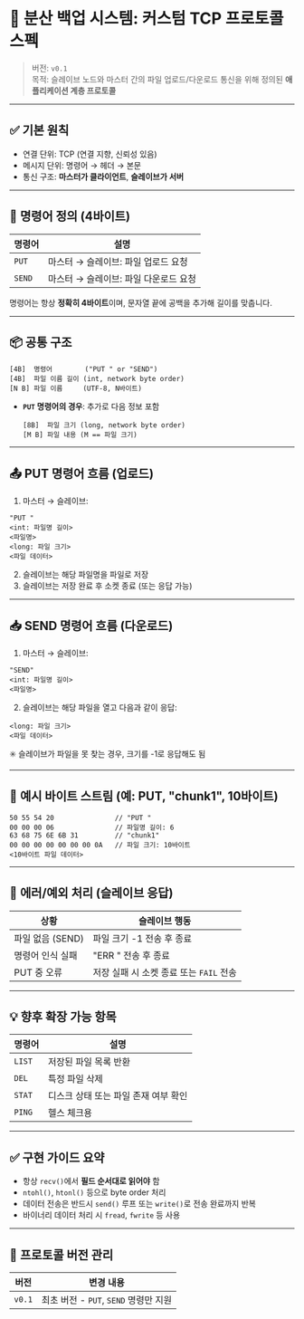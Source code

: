 
# 📄 분산 백업 시스템: 커스텀 TCP 프로토콜 스펙

> 버전: `v0.1`  
> 목적: 슬레이브 노드와 마스터 간의 파일 업로드/다운로드 통신을 위해 정의된 **애플리케이션 계층 프로토콜**

---

## ✅ 기본 원칙

- 연결 단위: TCP (연결 지향, 신뢰성 있음)
- 메시지 단위: 명령어 → 헤더 → 본문
- 통신 구조: **마스터가 클라이언트**, **슬레이브가 서버**

---

## 🧱 명령어 정의 (4바이트)

| 명령어 | 설명 |
|--------|------|
| `PUT ` | 마스터 → 슬레이브: 파일 업로드 요청 |
| `SEND` | 마스터 → 슬레이브: 파일 다운로드 요청 |

명령어는 항상 **정확히 4바이트**이며, 문자열 끝에 공백을 추가해 길이를 맞춥니다.

---

## 📦 공통 구조

```
[4B]  명령어        ("PUT " or "SEND")
[4B]  파일 이름 길이 (int, network byte order)
[N B] 파일 이름     (UTF-8, N바이트)
```

- **`PUT` 명령어의 경우**: 추가로 다음 정보 포함
  ```
  [8B]  파일 크기 (long, network byte order)
  [M B] 파일 내용 (M == 파일 크기)
  ```

---

## 📤 PUT 명령어 흐름 (업로드)

1. 마스터 → 슬레이브:
```
"PUT "
<int: 파일명 길이>
<파일명>
<long: 파일 크기>
<파일 데이터>
```

2. 슬레이브는 해당 파일명을 파일로 저장  
3. 슬레이브는 저장 완료 후 소켓 종료 (또는 응답 가능)

---

## 📥 SEND 명령어 흐름 (다운로드)

1. 마스터 → 슬레이브:
```
"SEND"
<int: 파일명 길이>
<파일명>
```

2. 슬레이브는 해당 파일을 열고 다음과 같이 응답:
```
<long: 파일 크기>
<파일 데이터>
```

✳️ 슬레이브가 파일을 못 찾는 경우, 크기를 -1로 응답해도 됨

---

## 🧪 예시 바이트 스트림 (예: PUT, "chunk1", 10바이트)

```
50 55 54 20               // "PUT "
00 00 00 06               // 파일명 길이: 6
63 68 75 6E 6B 31         // "chunk1"
00 00 00 00 00 00 00 0A   // 파일 크기: 10바이트
<10바이트 파일 데이터>
```

---

## 🧯 에러/예외 처리 (슬레이브 응답)

| 상황 | 슬레이브 행동 |
|------|---------------|
| 파일 없음 (SEND) | 파일 크기 -1 전송 후 종료 |
| 명령어 인식 실패 | "ERR " 전송 후 종료 |
| PUT 중 오류 | 저장 실패 시 소켓 종료 또는 `FAIL` 전송 |

---

## 💡 향후 확장 가능 항목

| 명령어 | 설명 |
|--------|------|
| `LIST` | 저장된 파일 목록 반환 |
| `DEL ` | 특정 파일 삭제 |
| `STAT` | 디스크 상태 또는 파일 존재 여부 확인 |
| `PING` | 헬스 체크용 |

---

## ✅ 구현 가이드 요약

- 항상 `recv()`에서 **필드 순서대로 읽어야** 함
- `ntohl()`, `htonl()` 등으로 byte order 처리
- 데이터 전송은 반드시 `send()` 루프 또는 `write()`로 전송 완료까지 반복
- 바이너리 데이터 처리 시 `fread`, `fwrite` 등 사용

---

## 📌 프로토콜 버전 관리

| 버전 | 변경 내용 |
|------|-----------|
| `v0.1` | 최초 버전 - `PUT`, `SEND` 명령만 지원 |
